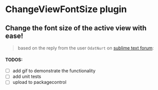 # ChangeViewFontSize plugin
## Change the font size of the active view with ease!
> based on the reply from the user `OdatNurt` on [sublime text forum](https://forum.sublimetext.com/t/change-font-size-for-an-individual-buffer-panel/33656/2): 

#### TODOS: 
- [ ] add gif to demonstrate the functionality
- [ ] add unit tests
- [ ] upload to packagecontrol